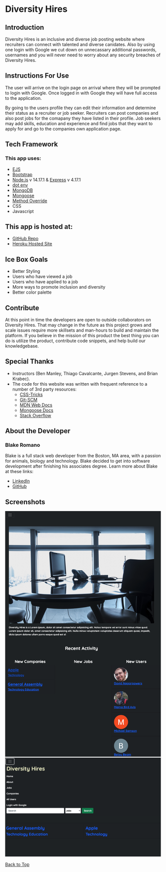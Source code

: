 <a id='top'></a>

# Diversity Hires
## Introduction
Diversity Hires is an inclusive and diverse job posting website where recruiters can connect with talented and diverse canidates. Also by using one login with Google we cut down on unnecassary additional passwords, usernames and you will never need to worry about any security breaches of Diversity Hires.


## Instructions For Use

The user will arrive on the login page on arrival where they will be prompted to login with Google. Once logged in with Google they will have full access to the application.

By going to the users profile they can edit their information and determine their status as a recruiter or job seeker. Recruiters can post companies and also post jobs for the comapany they have listed in their profile. Job seekers may add skills, education and experience and find jobs that they want to apply for and go to the companies own application page.

## Tech Framework
### This app uses:
* [EJS](https://www.npmjs.com/package/ejs)
* [Bootstrap](https://getbootstrap.com/)
* [Node.js](https://nodejs.org/en/) v 14.17.1 & [Express](https://expressjs.com/) v 4.17.1
* [dot env](https://www.npmjs.com/package/dotenv)
* [MongoDB](https://www.mongodb.com/cloud/atlas)
* [Mongoose](https://www.npmjs.com/package/mongoose)
* [Method Override](https://www.npmjs.com/package/method-override)
* CSS
* Javascript
  
## This app is hosted at: 
* [GitHub Repo](https://github.com/blakeromano/diversity-hires)
* [Heroku Hosted Site](https://diversity-hires.herokuapp.com/)

## Ice Box Goals
* Better Styling
* Users who have viewed a job
* Users who have applied to a job
* More ways to promote inclusion and diversity
* Better color palette

## Contribute

At this point in time the developers are open to outside collaborators on Diversity Hires. That may change in the future as this project grows and scale issues require more skillsets and man-hours to build and maintain the platform.  If you believe in the mission of this product the best thing you can do is utilize the product, contribute code snippets, and help build our knowledgebase.


## Special Thanks

* Instructors (Ben Manley, Thiago Cavalcante, Jurgen Stevens, and Brian Krabec).
* The code for this website was written with frequent reference to a number of 3rd party resources:
  * [CSS-Tricks](https://css-tricks.com/)
  * [Git-SCM](https://git-scm.com/docs)
  * [MDN Web Docs](https://developer.mozilla.org/en-US/)
  * [Mongoose Docs](https://mongoosejs.com/docs/guides.html)
  * [Stack Overflow](https://stackoverflow.com/)

## About the Developer

### Blake Romano

Blake is a full stack web developer from the Boston, MA area, with a passion for animals, biology and technology. Blake decided to get into software development after finishing his associates degree. Learn more about Blake at these links:

* [LinkedIn](https://www.linkedin.com/in/blakeromano)
* [GitHub](www.GitHub.com/blakeromano)

## Screenshots

![Screenshot 1](https://raw.githubusercontent.com/blakeromano/diversity-hires/main/public/images/readme/One.png)
![Screenshot 2](https://raw.githubusercontent.com/blakeromano/diversity-hires/main/public/images/readme/Two.png)

[Back to Top](#top)